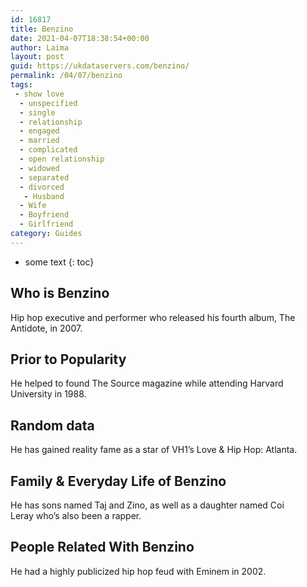 ```yaml
---
id: 16817
title: Benzino
date: 2021-04-07T18:38:54+00:00
author: Laima
layout: post
guid: https://ukdataservers.com/benzino/
permalink: /04/07/benzino
tags:
 - show love
  - unspecified
  - single
  - relationship
  - engaged
  - married
  - complicated
  - open relationship
  - widowed
  - separated
  - divorced
   - Husband
  - Wife
  - Boyfriend
  - Girlfriend
category: Guides
---
```


* some text
{: toc}


## Who is Benzino
                  
                  
                  
Hip hop executive and performer who released his fourth album, The Antidote, in 2007. 
                  
              
            
              
            
                
                
                
## Prior to Popularity
                  
                  
                  
He helped to found The Source magazine while attending Harvard University in 1988. 
                  
              
            
              
            
                
                
                
## Random data
                  
                  
                  
He has gained reality fame as a star of VH1&#8217;s Love & Hip Hop: Atlanta. 
                  
              
            
              
            
                
                
                
## Family & Everyday Life of Benzino
                  
                  
                  
He has sons named Taj and Zino, as well as a daughter named Coi Leray who&#8217;s also been a rapper.
                  
              
            
              
            
                
                
                
## People Related With Benzino
                  
                  
                  
He had a highly publicized hip hop feud with Eminem in 2002. 
                  
              
            
              
            
                
              
            
              
              
            
            
              
            
          
          
          